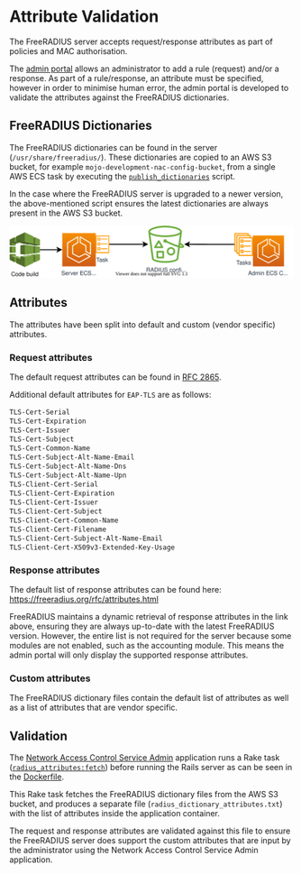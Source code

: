 # Attribute Validation

The FreeRADIUS server accepts request/response attributes as part of policies and MAC authorisation.

The [admin portal](https://github.com/ministryofjustice/network-access-control-admin) allows an
administrator to add a rule (request) and/or a response.
As part of a rule/response, an attribute must be specified, however in order to minimise human error,
the admin portal is developed to validate the attributes against the FreeRADIUS dictionaries.

## FreeRADIUS Dictionaries

The FreeRADIUS dictionaries can be found in the server (`/usr/share/freeradius/`).
These dictionaries are copied to an AWS S3 bucket, for example `mojo-development-nac-config-bucket`,
from a single AWS ECS task by executing the [`publish_dictionaries`](/scripts/publish_dictionaries.sh)
script.

In the case where the FreeRADIUS server is upgraded to a newer version, the above-mentioned script
ensures the latest dictionaries are always present in the AWS S3 bucket.

![publish radius dictionaries diagram](./NAC-RADIUS-Attribute-Validation.drawio.svg)

## Attributes

The attributes have been split into default and custom (vendor specific) attributes.

### Request attributes

The default request attributes can be found in
[RFC 2865](https://datatracker.ietf.org/doc/html/rfc2865).

Additional default attributes for `EAP-TLS` are as follows:

```
TLS-Cert-Serial
TLS-Cert-Expiration
TLS-Cert-Issuer
TLS-Cert-Subject
TLS-Cert-Common-Name
TLS-Cert-Subject-Alt-Name-Email
TLS-Cert-Subject-Alt-Name-Dns
TLS-Cert-Subject-Alt-Name-Upn
TLS-Client-Cert-Serial
TLS-Client-Cert-Expiration
TLS-Client-Cert-Issuer
TLS-Client-Cert-Subject
TLS-Client-Cert-Common-Name
TLS-Client-Cert-Filename
TLS-Client-Cert-Subject-Alt-Name-Email
TLS-Client-Cert-X509v3-Extended-Key-Usage
```

### Response attributes

The default list of response attributes can be found here:
https://freeradius.org/rfc/attributes.html

FreeRADIUS maintains a dynamic retrieval of response attributes in the link above, ensuring they
are always up-to-date with the latest FreeRADIUS version. However, the entire list is not required
for the server because some modules are not enabled, such as the accounting module. This means the
admin portal will only display the supported response attributes.

### Custom attributes

The FreeRADIUS dictionary files contain the default list of attributes as well as a list of
attributes that are vendor specific. 

## Validation

The [Network Access Control Service Admin](https://github.com/ministryofjustice/network-access-control-admin)
application runs a Rake task
([`radius_attributes:fetch`](https://github.com/ministryofjustice/network-access-control-admin/blob/main/lib/tasks/radius_attributes.rake))
before running the Rails server as can be seen in the
[Dockerfile](https://github.com/ministryofjustice/network-access-control-admin/blob/main/Dockerfile).

This Rake task fetches the FreeRADIUS dictionary files from the AWS S3 bucket, and produces a separate file (`radius_dictionary_attributes.txt`) with the list of attributes inside the application container.

The request and response attributes are validated against this file to ensure the FreeRADIUS server does support the custom attributes that are input by the administrator using the Network Access Control Service Admin application.
